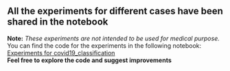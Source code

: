 ## All the experiments for different cases have been shared in the notebook
**Note:** *These experiments are not intended to be used for medical purpose.*<br>
You can find the code for the experiments in the following notebook:<br>
[Experiments for  covid19_classification](covid19_classification.ipynb) <br>
**Feel free to explore the code and suggest improvements** 
